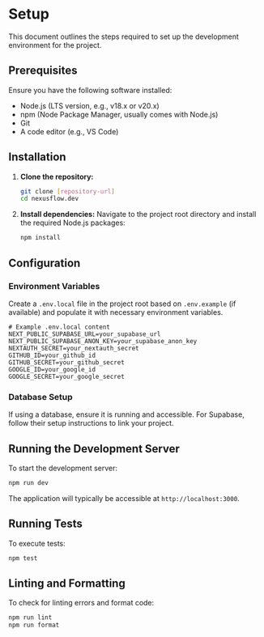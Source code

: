 # Setup

This document outlines the steps required to set up the development environment for the project.

## Prerequisites

Ensure you have the following software installed:

*   Node.js (LTS version, e.g., v18.x or v20.x)
*   npm (Node Package Manager, usually comes with Node.js)
*   Git
*   A code editor (e.g., VS Code)

## Installation

1.  **Clone the repository:**
    ```bash
    git clone [repository-url]
    cd nexusflow.dev
    ```

2.  **Install dependencies:**
    Navigate to the project root directory and install the required Node.js packages:
    ```bash
    npm install
    ```

## Configuration

### Environment Variables

Create a `.env.local` file in the project root based on `.env.example` (if available) and populate it with necessary environment variables.

```
# Example .env.local content
NEXT_PUBLIC_SUPABASE_URL=your_supabase_url
NEXT_PUBLIC_SUPABASE_ANON_KEY=your_supabase_anon_key
NEXTAUTH_SECRET=your_nextauth_secret
GITHUB_ID=your_github_id
GITHUB_SECRET=your_github_secret
GOOGLE_ID=your_google_id
GOOGLE_SECRET=your_google_secret
```

### Database Setup

If using a database, ensure it is running and accessible. For Supabase, follow their setup instructions to link your project.

## Running the Development Server

To start the development server:

```bash
npm run dev
```

The application will typically be accessible at `http://localhost:3000`.

## Running Tests

To execute tests:

```bash
npm test
```

## Linting and Formatting

To check for linting errors and format code:

```bash
npm run lint
npm run format